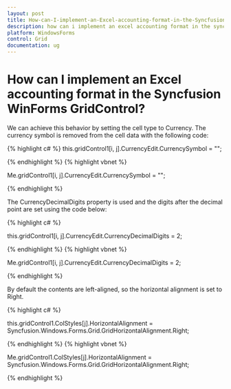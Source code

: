```yaml
---
layout: post
title: How-can-I-implement-an-Excel-accounting-format-in-the-Syncfusion-WinForms-GridControl | WindowsForms | Syncfusion
description: how can i implement an excel accounting format in the syncfusion winforms gridcontrol?
platform: WindowsForms
control: Grid
documentation: ug
---
```


# How can I implement an Excel accounting format in the Syncfusion WinForms GridControl?

We can achieve this behavior by setting the cell type to Currency. The currency symbol is removed from the cell data with the following code:


{% highlight c#  %}
this.gridControl1[i, j].CurrencyEdit.CurrencySymbol = "";

{% endhighlight   %}
{% highlight vbnet  %}



Me.gridControl1[i, j].CurrencyEdit.CurrencySymbol = "";

{% endhighlight   %}

The CurrencyDecimalDigits property is used and the digits after the decimal point are set using the code below:

{% highlight c#  %}

this.gridControl1[i, j].CurrencyEdit.CurrencyDecimalDigits = 2;


{% endhighlight  %}
{% highlight vbnet  %}




Me.gridControl1[i, j].CurrencyEdit.CurrencyDecimalDigits = 2;

{% endhighlight   %}



By default the contents are left-aligned, so the horizontal alignment is set to Right.

{% highlight c#  %}

this.gridControl1.ColStyles[j].HorizontalAlignment = Syncfusion.Windows.Forms.Grid.GridHorizontalAlignment.Right;

{% endhighlight   %}
{% highlight vbnet  %}



Me.gridControl1.ColStyles[j].HorizontalAlignment = Syncfusion.Windows.Forms.Grid.GridHorizontalAlignment.Right;

{% endhighlight   %}

